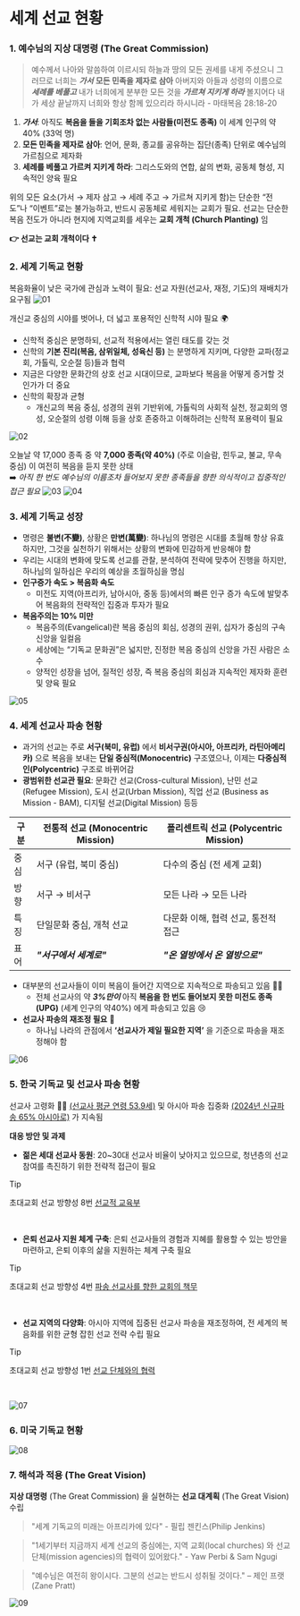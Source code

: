 # 세계 선교 현황

### 1. 예수님의 지상 대명령 (The Great Commission)
> 예수께서 나아와 말씀하여 이르시되 하늘과 땅의 모든 권세를 내게 주셨으니
> 그러므로 너희는 _**가서**_ **모든 민족을 제자로 삼아** 아버지와 아들과 성령의 이름으로 **_세례를 베풀고_**
> 내가 너희에게 분부한 모든 것을 **_가르쳐 지키게 하라_** 볼지어다 내가 세상 끝날까지 너희와 항상 함께 있으리라 하시니라 - 마태복음 28:18-20

1. _**가서**_: 아직도 **복음을 들을 기회조차 없는 사람들(미전도 종족)** 이 세계 인구의 약 40% (33억 명)
2. **모든 민족을 제자로 삼아**: 언어, 문화, 종교를 공유하는 집단(종족) 단위로 예수님의 가르침으로 제자화
3. **세례를 베풀고 가르켜 지키게 하라**: 그리스도와의 연합, 삶의 변화, 공동체 형성, 지속적인 양육 필요

위의 모든 요소(가서 → 제자 삼고 → 세례 주고 → 가르쳐 지키게 함)는 단순한 “전도”나 “이벤트”로는 불가능하고, 반드시 공동체로 세워지는 교회가 필요.
선교는 단순한 복음 전도가 아니라 현지에 지역교회를 세우는 **교회 개척 (Church Planting)** 임

**👉 선교는 교회 개척이다 ✝️**

### 2. 세계 기독교 현황
복음화율이 낮은 국가에 관심과 노력이 필요: 선교 자원(선교사, 재정, 기도)의 재배치가 요구됨
![01](01.jpg)

개신교 중심의 시야를 벗어나, 더 넓고 포용적인 신학적 시야 필요 🌍
* 신학적 중심은 분명하되, 선교적 적용에서는 열린 태도를 갖는 것
* 신학의 **기본 진리(복음, 삼위일체, 성육신 등)** 는 분명하게 지키며, 다양한 교파(정교회, 가톨릭, 오순절 등)들과 협력
* 지금은 다양한 문화간의 상호 선교 시대이므로, 교파보다 복음을 어떻게 증거할 것인가가 더 중요
* 신학의 확장과 균형
  * 개신교의 복음 중심, 성경의 권위 기반위에, 가톨릭의 사회적 실천, 정교회의 영성, 오순절의 성령 이해 등을 상호 존중하고 이해하려는 신학적 포용력이 필요

![02](02.jpg)
<br>

오늘날 약 17,000 종족 중 약 **7,000 종족(약 40%)** (주로 이슬람, 힌두교, 불교, 무속 중심) 이 여전히 복음을 듣지 못한 상태 <br/>
➡️ _아직 한 번도 예수님의 이름조차 들어보지 못한 종족들을 향한 의식적이고 집중적인 접근 필요_
![03](03.jpg)
![04](04.jpg)

### 3. 세계 기독교 성장

* 명령은 **불변(不變)**, 상황은 **만변(萬變)**: 하나님의 명령은 시대를 초월해 항상 유효하지만, 그것을 실천하기 위해서는 상황의 변화에 민감하게 반응해야 함
* 우리는 시대의 변화에 맞도록 선교를 관찰, 분석하여 전략에 맞추어 진행을 하지만, 하나님의 일하심은 우리의 예상을 초월하심을 명심
* **인구증가 속도 > 복음화 속도**
  * 미전도 지역(아프리카, 남아시아, 중동 등)에서의 빠른 인구 증가 속도에 발맞추어 복음화의 전략적인 집중과 투자가 필요
* **복음주의는 10% 미만**
  * 복음주의(Evangelical)란 복음 중심의 회심, 성경의 권위, 십자가 중심의 구속 신앙을 일컬음
  * 세상에는 “기독교 문화권”은 넓지만, 진정한 복음 중심의 신앙을 가진 사람은 소수
  * 양적인 성장을 넘어, 질적인 성장, 즉 복음 중심의 회심과 지속적인 제자화 훈련 및 양육 필요

![05](05.jpg)

### 4. 세계 선교사 파송 현황
* 과거의 선교는 주로 **서구(북미, 유럽)** 에서 **비서구권(아시아, 아프리카, 라틴아메리카)** 으로 복음을 보내는 **단일 중심적(Monocentric)** 구조였으나, 이제는 **다중심적인(Polycentric)** 구조로 바뀌어감
* **광범위한 선교관 필요**: 문화간 선교(Cross-cultural Mission), 난민 선교(Refugee Mission), 도시 선교(Urban Mission), 직업 선교 (Business as Mission - BAM), 디지털 선교(Digital Mission) 등등

| 구분 | 전통적 선교 (Monocentric Mission) | 폴리센트릭 선교 (Polycentric Mission) |
|-----|--------------------------------|-----------------------------------|
| 중심 | 서구 (유럽, 북미 중심) | 다수의 중심 (전 세계 교회) |
| 방향 | 서구 → 비서구 | 모든 나라 → 모든 나라 |
| 특징 | 단일문화 중심, 개척 선교 | 다문화 이해, 협력 선교, 통전적 접근 |
| 표어 | _**"서구에서 세계로"**_ | _**"온 열방에서 온 열방으로"**_ |

* 대부분의 선교사들이 이미 복음이 들어간 지역으로 지속적으로 파송되고 있음 🤦‍♂️
  * 전체 선교사의 약 _**3%만이**_ 아직 **복음을 한 번도 들어보지 못한 미전도 종족(UPG)** (세계 인구의 약40%) 에게 파송되고 있음 😢
* **선교사 파송의 재조정 필요** 🔄
  * 하나님 나라의 관점에서 **‘선교사가 제일 필요한 지역’** 을 기준으로 파송을 재조정해야 함

![06](06.jpg)

### 5. 한국 기독교 및 선교사 파송 현황
선교사 고령화 👴👵 [(선교사 평균 연령 53.9세)](https://www.goodnews1.com/news/articleView.html?idxno=445341) 및 아시아 파송 집중화 [(2024년 신규파송 65% 아시아로)](https://m.pckworld.com/article.php?aid=10593339539#:~:text=%EC%95%84%EC%8B%9C%EC%95%84%EA%B0%80%2065.2%25) 가 지속됨

**대응 방안 및 과제**
* **젊은 세대 선교사 동원**: 20~30대 선교사 비율이 낮아지고 있으므로, 청년층의 선교 참여를 촉진하기 위한 전략적 접근이 필요
> [!TIP]
> 초대교회 선교 방향성 8번 [선교적 교육부](../../README.md#선교적-교육부)
<br>

* **은퇴 선교사 지원 체계 구축**: 은퇴 선교사들의 경험과 지혜를 활용할 수 있는 방안을 마련하고, 은퇴 이후의 삶을 지원하는 체계 구축 필요​
> [!TIP]
> 초대교회 선교 방향성 4번 [파송 선교사를 향한 교회의 책무](../../README.md#파송-선교사를-향한-교회의-책무)
<br>

* **선교 지역의 다양화**: 아시아 지역에 집중된 선교사 파송을 재조정하여, 전 세계의 복음화를 위한 균형 잡힌 선교 전략 수립 필요
> [!TIP]
> 초대교회 선교 방향성 1번 [선교 단체와의 협력](../../README.md#선교적-협력)
<br>

![07](07.jpg)

### 6. 미국 기독교 현황
![08](08.jpg)

### 7. 해석과 적용 (The Great Vision)
**지상 대명령** (The Great Commission) 을 실현하는 **선교 대계획** (The Great Vision) 수립
> "세계 기독교의 미래는 아프리카에 있다" - 필립 젠킨스(Philip Jenkins)

> "1세기부터 지금까지 세계 선교의 중심에는, 지역 교회(local churches) 와 선교 단체(mission agencies)의 협력이 있어왔다." - Yaw Perbi & Sam Ngugi

> "예수님은 여전히 왕이시다. 그분의 선교는 반드시 성취될 것이다." – 제인 프랫 (Zane Pratt)

![09](09.jpg)
